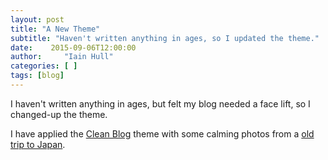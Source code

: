 ```yaml
---
layout: post
title: "A New Theme"
subtitle: "Haven't written anything in ages, so I updated the theme."
date:    2015-09-06T12:00:00
author:     "Iain Hull"
categories: [ ]
tags: [blog]
---
```


I haven't written anything in ages, but felt my blog needed a face lift, so I changed-up the theme.

I have applied the [Clean Blog](http://jekyllthemes.org/themes/clean-blog/) theme with some calming photos from a [old trip to Japan](https://picasaweb.google.com/118368412716679470124/KyotoMay2008).
